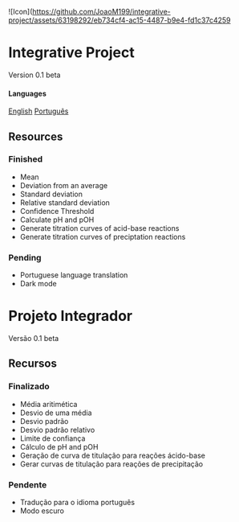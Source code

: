 ![Icon](https://github.com/JoaoM199/integrative-project/assets/63198292/eb734cf4-ac15-4487-b9e4-fd1c37c4259
# Integrative Project
Version 0.1 beta

#### Languages
[English](#integrative-Project)
[Português](#projeto-integrador)

## Resources
### Finished
* Mean
* Deviation from an average
* Standard deviation
* Relative standard deviation
* Confidence Threshold
* Calculate pH and pOH
* Generate titration curves of acid-base reactions
* Generate titration curves of preciptation reactions

### Pending
* Portuguese language translation
* Dark mode

# Projeto Integrador
Versão 0.1 beta

## Recursos
### Finalizado
* Média aritimética
* Desvio de uma média
* Desvio padrão
* Desvio padrão relativo
* Limite de confiança
* Cálculo de pH and pOH
* Geração de curva de titulação para reações ácido-base
* Gerar curvas de titulação para reações de precipitação

### Pendente
* Tradução para o idioma português
* Modo escuro